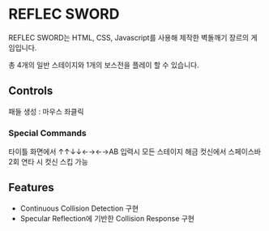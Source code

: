 # REFLEC SWORD

REFLEC SWORD는 HTML, CSS, Javascript를 사용해 제작한 벽돌깨기 장르의 게임입니다.

총 4개의 일반 스테이지와 1개의 보스전을 플레이 할 수 있습니다.

## Controls
패들 생성 : 마우스 좌클릭

### Special Commands
타이틀 화면에서 ↑↑↓↓←→←→AB 입력시 모든 스테이지 해금
컷신에서 스페이스바 2회 연타 시 컷신 스킵 가능

## Features
- Continuous Collision Detection 구현
- Specular Reflection에 기반한 Collision Response 구현
